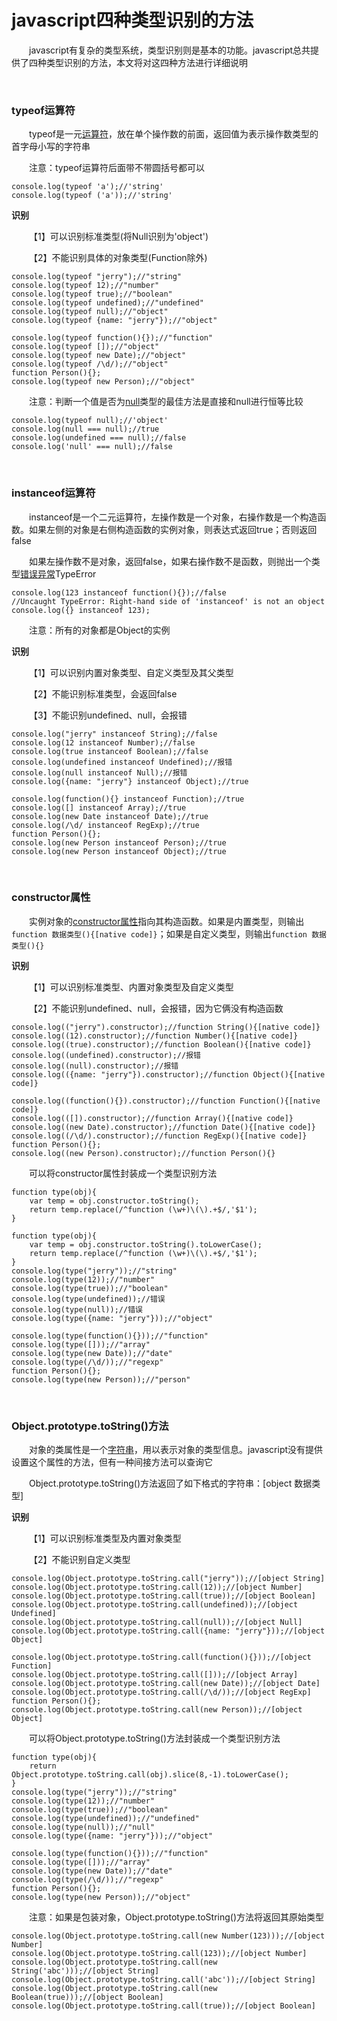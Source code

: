 # javascript四种类型识别的方法

&emsp;&emsp;javascript有复杂的类型系统，类型识别则是基本的功能。javascript总共提供了四种类型识别的方法，本文将对这四种方法进行详细说明

&nbsp;

### typeof运算符

&emsp;&emsp;typeof是一元[运算符](http://www.cnblogs.com/xiaohuochai/p/5666530.html)，放在单个操作数的前面，返回值为表示操作数类型的首字母小写的字符串

&emsp;&emsp;注意：typeof运算符后面带不带圆括号都可以

```
console.log(typeof 'a');//'string'
console.log(typeof ('a'));//'string'
```

**识别**

&emsp;&emsp;【1】可以识别标准类型(将Null识别为'object')　

&emsp;&emsp;【2】不能识别具体的对象类型(Function除外)

```
console.log(typeof "jerry");//"string"
console.log(typeof 12);//"number"
console.log(typeof true);//"boolean"
console.log(typeof undefined);//"undefined"
console.log(typeof null);//"object"
console.log(typeof {name: "jerry"});//"object"

console.log(typeof function(){});//"function"
console.log(typeof []);//"object"
console.log(typeof new Date);//"object"
console.log(typeof /\d/);//"object"
function Person(){};
console.log(typeof new Person);//"object"
```

&emsp;&emsp;注意：判断一个值是否为[null](http://www.cnblogs.com/xiaohuochai/p/5665637.html#anchor3)类型的最佳方法是直接和null进行恒等比较

```
console.log(typeof null);//'object'
console.log(null === null);//true
console.log(undefined === null);//false
console.log('null' === null);//false
```

&nbsp;

### instanceof运算符

&emsp;&emsp;instanceof是一个二元运算符，左操作数是一个对象，右操作数是一个构造函数。如果左侧的对象是右侧构造函数的实例对象，则表达式返回true；否则返回false

&emsp;&emsp;如果左操作数不是对象，返回false，如果右操作数不是函数，则抛出一个类型[错误异常](http://www.cnblogs.com/xiaohuochai/p/5677490.html)TypeError

```
console.log(123 instanceof function(){});//false
//Uncaught TypeError: Right-hand side of 'instanceof' is not an object
console.log({} instanceof 123);
```

&emsp;&emsp;注意：所有的对象都是Object的实例

**识别**

&emsp;&emsp;【1】可以识别内置对象类型、自定义类型及其父类型

&emsp;&emsp;【2】不能识别标准类型，会返回false

&emsp;&emsp;【3】不能识别undefined、null，会报错

```
console.log("jerry" instanceof String);//false
console.log(12 instanceof Number);//false
console.log(true instanceof Boolean);//false
console.log(undefined instanceof Undefined);//报错
console.log(null instanceof Null);//报错
console.log({name: "jerry"} instanceof Object);//true

console.log(function(){} instanceof Function);//true
console.log([] instanceof Array);//true
console.log(new Date instanceof Date);//true
console.log(/\d/ instanceof RegExp);//true
function Person(){};
console.log(new Person instanceof Person);//true
console.log(new Person instanceof Object);//true
```

&nbsp;

### constructor属性

&emsp;&emsp;实例对象的[constructor属性](http://www.cnblogs.com/xiaohuochai/p/5721552.html)指向其构造函数。如果是内置类型，则输出`function 数据类型(){[native code]}`；如果是自定义类型，则输出`function 数据类型(){}`

**识别**

&emsp;&emsp;【1】可以识别标准类型、内置对象类型及自定义类型

&emsp;&emsp;【2】不能识别undefined、null，会报错，因为它俩没有构造函数

```
console.log(("jerry").constructor);//function String(){[native code]}
console.log((12).constructor);//function Number(){[native code]}
console.log((true).constructor);//function Boolean(){[native code]}
console.log((undefined).constructor);//报错
console.log((null).constructor);//报错
console.log(({name: "jerry"}).constructor);//function Object(){[native code]}

console.log((function(){}).constructor);//function Function(){[native code]}
console.log(([]).constructor);//function Array(){[native code]}
console.log((new Date).constructor);//function Date(){[native code]}
console.log((/\d/).constructor);//function RegExp(){[native code]}
function Person(){};
console.log((new Person).constructor);//function Person(){}
```

&emsp;&emsp;可以将constructor属性封装成一个类型识别方法

```
function type(obj){
    var temp = obj.constructor.toString();
    return temp.replace(/^function (\w+)\(\).+$/,'$1');
}
```
```
function type(obj){
    var temp = obj.constructor.toString().toLowerCase();
    return temp.replace(/^function (\w+)\(\).+$/,'$1');
}
console.log(type("jerry"));//"string"
console.log(type(12));//"number"
console.log(type(true));//"boolean"
console.log(type(undefined));//错误
console.log(type(null));//错误
console.log(type({name: "jerry"}));//"object"

console.log(type(function(){}));//"function"
console.log(type([]));//"array"
console.log(type(new Date));//"date"
console.log(type(/\d/));//"regexp"
function Person(){};
console.log(type(new Person));//"person"
```

&nbsp;

### Object.prototype.toString()方法

&emsp;&emsp;对象的类属性是一个[字符串](http://www.cnblogs.com/xiaohuochai/p/5599529.html)，用以表示对象的类型信息。javascript没有提供设置这个属性的方法，但有一种间接方法可以查询它

&emsp;&emsp;Object.prototype.toString()方法返回了如下格式的字符串：[object 数据类型]

**识别**

&emsp;&emsp;【1】可以识别标准类型及内置对象类型

&emsp;&emsp;【2】不能识别自定义类型

```
console.log(Object.prototype.toString.call("jerry"));//[object String]
console.log(Object.prototype.toString.call(12));//[object Number]
console.log(Object.prototype.toString.call(true));//[object Boolean]
console.log(Object.prototype.toString.call(undefined));//[object Undefined]
console.log(Object.prototype.toString.call(null));//[object Null]
console.log(Object.prototype.toString.call({name: "jerry"}));//[object Object]

console.log(Object.prototype.toString.call(function(){}));//[object Function]
console.log(Object.prototype.toString.call([]));//[object Array]
console.log(Object.prototype.toString.call(new Date));//[object Date]
console.log(Object.prototype.toString.call(/\d/));//[object RegExp]
function Person(){};
console.log(Object.prototype.toString.call(new Person));//[object Object]
```

&emsp;&emsp;可以将Object.prototype.toString()方法封装成一个类型识别方法

```
function type(obj){
    return Object.prototype.toString.call(obj).slice(8,-1).toLowerCase();
}
console.log(type("jerry"));//"string"
console.log(type(12));//"number"
console.log(type(true));//"boolean"
console.log(type(undefined));//"undefined"
console.log(type(null));//"null"
console.log(type({name: "jerry"}));//"object"

console.log(type(function(){}));//"function"
console.log(type([]));//"array"
console.log(type(new Date));//"date"
console.log(type(/\d/));//"regexp"
function Person(){};
console.log(type(new Person));//"object"
```

&emsp;&emsp;注意：如果是包装对象，Object.prototype.toString()方法将返回其原始类型

```
console.log(Object.prototype.toString.call(new Number(123)));//[object Number]
console.log(Object.prototype.toString.call(123));//[object Number]
console.log(Object.prototype.toString.call(new String('abc')));//[object String]
console.log(Object.prototype.toString.call('abc'));//[object String]
console.log(Object.prototype.toString.call(new Boolean(true)));//[object Boolean]
console.log(Object.prototype.toString.call(true));//[object Boolean]
```

